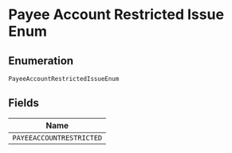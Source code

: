 
# Payee Account Restricted Issue Enum

## Enumeration

`PayeeAccountRestrictedIssueEnum`

## Fields

| Name |
|  --- |
| `PAYEEACCOUNTRESTRICTED` |

